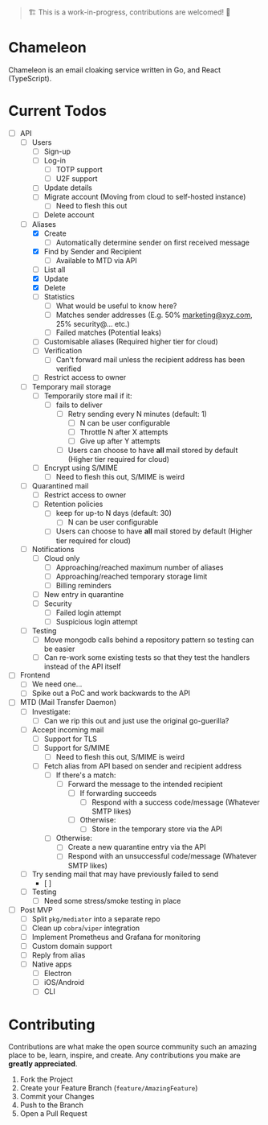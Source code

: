 > 🏗️ This is a work-in-progress, contributions are welcomed! 🚧

# Chameleon
Chameleon is an email cloaking service written in Go, and React (TypeScript).

# Current Todos
- [ ] API
  - [ ] Users
    - [ ] Sign-up
    - [ ] Log-in
      - [ ] TOTP support 
      - [ ] U2F support
    - [ ] Update details
    - [ ] Migrate account (Moving from cloud to self-hosted instance)
      - [ ] Need to flesh this out
    - [ ] Delete account
  - [ ] Aliases
    - [X] Create
      - [ ] Automatically determine sender on first received message
    - [X] Find by Sender and Recipient
      - [ ] Available to MTD via API 
    - [ ] List all
    - [X] Update
    - [X] Delete
    - [ ] Statistics
      - [ ] What would be useful to know here?
      - [ ] Matches sender addresses (E.g. 50% marketing@xyz.com, 25% security@... etc.)
      - [ ] Failed matches (Potential leaks)
    - [ ] Customisable aliases (Required higher tier for cloud) 
    - [ ] Verification
      - [ ] Can't forward mail unless the recipient address has been verified
    - [ ] Restrict access to owner
  - [ ] Temporary mail storage
    - [ ] Temporarily store mail if it:
      - [ ] fails to deliver
        - [ ] Retry sending every N minutes (default: 1)   
          - [ ] N can be user configurable
          - [ ] Throttle N after X attempts 
          - [ ] Give up after Y attempts
        - [ ] Users can choose to have **all** mail stored by default (Higher tier required for cloud)
    - [ ] Encrypt using S/MIME
      - [ ] Need to flesh this out, S/MIME is weird
  - [ ] Quarantined mail
    - [ ] Restrict access to owner
    - [ ] Retention policies
      - [ ] keep for up-to N days (default: 30)
        - [ ] N can be user configurable
      - [ ] Users can choose to have **all** mail stored by default (Higher tier required for cloud)
  - [ ] Notifications
    - [ ] Cloud only
      - [ ] Approaching/reached maximum number of aliases
      - [ ] Approaching/reached temporary storage limit
      - [ ] Billing reminders
    - [ ] New entry in quarantine
    - [ ] Security
      - [ ] Failed login attempt 
      - [ ] Suspicious login attempt 
  - [ ] Testing
    - [ ] Move mongodb calls behind a repository pattern so testing can be easier
    - [ ] Can re-work some existing tests so that they test the handlers instead of the API itself
- [ ] Frontend
  - [ ] We need one...
  - [ ] Spike out a PoC and work backwards to the API
- [ ] MTD (Mail Transfer Daemon)
  - [ ] Investigate:
    - [ ] Can we rip this out and just use the original go-guerilla? 
  - [ ] Accept incoming mail
    - [ ] Support for TLS
    - [ ] Support for S/MIME
      - [ ] Need to flesh this out, S/MIME is weird
    - [ ] Fetch alias from API based on sender and recipient address
      - [ ] If there's a match:
        - [ ] Forward the message to the intended recipient
          - [ ] If forwarding succeeds
            - [ ] Respond with a success code/message (Whatever SMTP likes)
          - [ ] Otherwise:
            - [ ] Store in the temporary store via the API
      - [ ] Otherwise:
        - [ ] Create a new quarantine entry via the API
        - [ ] Respond with an unsuccessful code/message (Whatever SMTP likes)
  - [ ] Try sending mail that may have previously failed to send
    - [ ]
  - [ ] Testing
    - [ ] Need some stress/smoke testing in place
- [ ] Post MVP
  - [ ] Split `pkg/mediator` into a separate repo
  - [ ] Clean up `cobra`/`viper` integration
  - [ ] Implement Prometheus and Grafana for monitoring
  - [ ] Custom domain support
  - [ ] Reply from alias
  - [ ] Native apps
    - [ ] Electron
    - [ ] iOS/Android
    - [ ] CLI

# Contributing

Contributions are what make the open source community such an amazing place to be, learn, inspire, and create. Any contributions you make are **greatly appreciated**.

1. Fork the Project
2. Create your Feature Branch (`feature/AmazingFeature`)
3. Commit your Changes
4. Push to the Branch
5. Open a Pull Request
